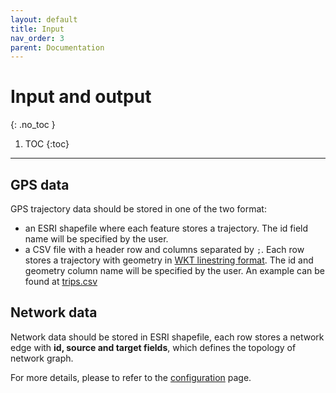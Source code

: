 ```yaml
---
layout: default
title: Input
nav_order: 3
parent: Documentation
---
```


# Input and output
{: .no_toc }

1. TOC
{:toc}

---

## GPS data

GPS trajectory data should be stored in one of the two format:
- an ESRI shapefile where each feature stores a trajectory. The id field name will be specified by the user.
- a CSV file with a header row and columns separated by `;`. Each row stores a trajectory with geometry in [WKT linestring format](https://en.wikipedia.org/wiki/Well-known_text_representation_of_geometry). The id and geometry column name will be specified by the user. An example can be found at [trips.csv](https://github.com/cyang-kth/fmm/blob/master/example/data/trips.csv)

## Network data

Network data should be stored in ESRI shapefile, each row stores a network edge with **id, source and target fields**, which defines the topology of network graph.

For more details, please to refer to the [configuration](/docs/documentation/configuration) page.
